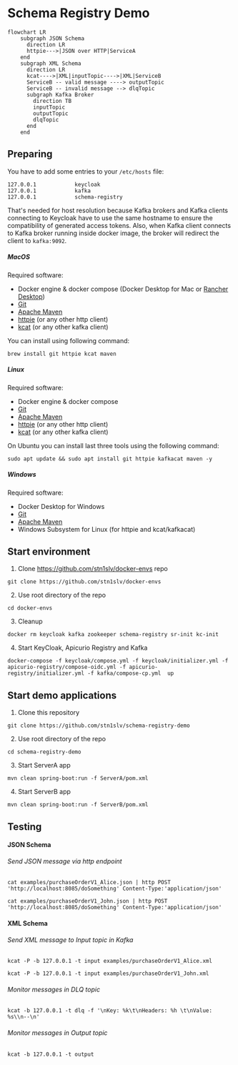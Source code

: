 # Schema Registry Demo

```mermaid
flowchart LR
    subgraph JSON Schema
      direction LR
      httpie--->|JSON over HTTP|ServiceA
    end
    subgraph XML Schema
      direction LR
      kcat---->|XML|inputTopic---->|XML|ServiceB
      ServiceB -- valid message ----> outputTopic
      ServiceB -- invalid message --> dlqTopic
      subgraph Kafka Broker
        direction TB
        inputTopic
        outputTopic
        dlqTopic
      end
    end
```

## Preparing
You have to add some entries to your ```/etc/hosts``` file:
```
127.0.0.1            keycloak
127.0.0.1            kafka
127.0.0.1            schema-registry
```
That's needed for host resolution because Kafka brokers and Kafka clients connecting to Keycloak have to use the same hostname to ensure the compatibility of generated access tokens. Also, when Kafka client connects to Kafka broker running inside docker image, the broker will redirect the client to ```kafka:9092```.

##### MacOS
Required software:
- Docker engine & docker compose (Docker Desktop for Mac or [Rancher Desktop](https://github.com/rancher-sandbox/rancher-desktop/))
- [Git](https://github.com/git/git)
- [Apache Maven](https://github.com/apache/maven)
- [httpie](https://github.com/httpie/httpie) (or any other http client)
- [kcat](https://github.com/edenhill/kcat) (or any other kafka client)

You can install using following command:
```
brew install git httpie kcat maven
```

##### Linux
Required software:
- Docker engine & docker compose
- [Git](https://github.com/git/git)
- [Apache Maven](https://github.com/apache/maven)
- [httpie](https://github.com/httpie/httpie) (or any other http client)
- [kcat](https://github.com/edenhill/kcat) (or any other kafka client)

On Ubuntu you can install last three tools using the following command:
```
sudo apt update && sudo apt install git httpie kafkacat maven -y
```

##### Windows
Required software:
- Docker Desktop for Windows
- [Git](https://git-scm.com/download/win) 
- [Apache Maven](https://github.com/apache/maven)
- Windows Subsystem for Linux (for httpie and kcat/kafkacat)

## Start environment
1. Clone https://github.com/stn1slv/docker-envs repo
```
git clone https://github.com/stn1slv/docker-envs
```
2. Use root directory of the repo
```
cd docker-envs
```
3. Cleanup
```
docker rm keycloak kafka zookeeper schema-registry sr-init kc-init
```
4. Start KeyCloak, Apicurio Registry and Kafka
```
docker-compose -f keycloak/compose.yml -f keycloak/initializer.yml -f apicurio-registry/compose-oidc.yml -f apicurio-registry/initializer.yml -f kafka/compose-cp.yml  up
```

## Start demo applications
1. Clone this repository
```
git clone https://github.com/stn1slv/schema-registry-demo
```
2. Use root directory of the repo
```
cd schema-registry-demo
```

3. Start ServerA app
```
mvn clean spring-boot:run -f ServerA/pom.xml
```
4. Start ServerB app
```
mvn clean spring-boot:run -f ServerB/pom.xml
```

## Testing
#### JSON Schema
###### Send JSON message via http endpoint
```
cat examples/purchaseOrderV1_Alice.json | http POST 'http://localhost:8085/doSomething' Content-Type:'application/json'
```

```
cat examples/purchaseOrderV1_John.json | http POST 'http://localhost:8085/doSomething' Content-Type:'application/json'
```
#### XML Schema
###### Send XML message to Input topic in Kafka
```
kcat -P -b 127.0.0.1 -t input examples/purchaseOrderV1_Alice.xml
```

```
kcat -P -b 127.0.0.1 -t input examples/purchaseOrderV1_John.xml
```

###### Monitor messages in DLQ topic
```
kcat -b 127.0.0.1 -t dlq -f '\nKey: %k\t\nHeaders: %h \t\nValue: %s\\n--\n'
```

###### Monitor messages in Output topic
```
kcat -b 127.0.0.1 -t output
```

